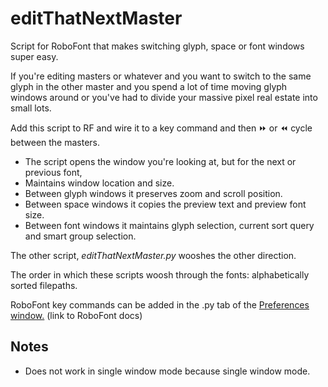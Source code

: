 # editThatNextMaster
Script for RoboFont that makes switching glyph, space or font windows super easy.

If you're editing masters or whatever and you want to switch to the same glyph in the other master
and you spend a lot of time moving glyph windows around or you've had to divide your
massive pixel real estate into small lots.

Add this script to RF and wire it to a key command and then ⏩ or ⏪ cycle between the masters.
* The script opens the window you're looking at, but for the next or previous font,
* Maintains window location and size.
* Between glyph windows it preserves zoom and scroll position.
* Between space windows it copies the preview text and preview font size.
* Between font windows it maintains glyph selection, current sort query and smart group selection.

The other script, *editThatNextMaster.py* wooshes the other direction.

The order in which these scripts woosh through the fonts: alphabetically sorted filepaths.

RoboFont key commands can be added in the .py tab of the [Preferences window.](http://doc.robofont.com/documentation/workspace/preferences/python/) (link to RoboFont docs)

Notes
-----

* Does not work in single window mode because single window mode.
